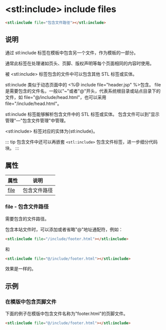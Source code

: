 ﻿---
sidebar: auto
---

# &lt;stl:include&gt; include files

```html
<stl:include file="包含文件路径"></stl:include>
```

## 说明

通过 stl:include 标签在模板中包含另一个文件，作为模板的一部分。

通常此标签在处理诸如页头、页脚、版权声明等每个页面相同的内容时使用。

被 &lt;stl:include&gt; 标签包含的文件中可以包含其他 STL 标签或实体。

stl:include 类似于动态页面中的 <%@ include file="header.jsp" %>包含。
file是需要包含的文件名，一般以"~"或者"@"开头，代表系统根目录或站点目录下的文件，如 file="@/include/head.html"，也可以采用 file="/include/head.html"。

stl:include 标签能够解析包含文件中的 STL 标签或实体。
包含文件可以到"显示管理"—"包含文件管理"中管理。

&lt;stl:include&gt; 标签对应的实体为{stl:include}。

::: tip
包含文件中还可以再嵌套 `<stl:include>` 包含文件标签，进一步细分代码块。
:::

## 属性

| 属性                       | 说明         |
|----------------------------|--------------|
| [file](#file-包含文件路径) | 包含文件路径 |

### file - 包含文件路径

需要包含的文件路径。

包含本站文件时，可以添加或者省略"@"地址通配符，例如：

```html
<stl:include file="/include/footer.html"></stl:include>
```

和

```html
<stl:include file="@/include/footer.html"></stl:include>
```

效果是一样的。

## 示例

### 在模版中包含页脚文件

下面的例子在模版中包含文件名称为"footer.html"的页脚文件。

```html
<stl:include file="@/include/footer.html"></stl:include>
```

